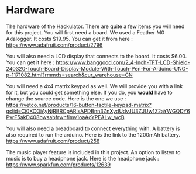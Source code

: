# Hardware
The hardware of the Hackulator.
There are quite a few items you will need for this project.
You will first need a board. We used a Feather M0 Adalogger. It costs $19.95. You can get it from here : https://www.adafruit.com/product/2796

You will also need a LCD display that connects to the board. It costs $6.00. You can get it here : https://www.banggood.com/2_4-Inch-TFT-LCD-Shield-240320-Touch-Board-Display-Module-With-Touch-Pen-For-Arduino-UNO-p-1171082.html?rmmds=search&cur_warehouse=CN

You will need a 4x4 matrix keypad as well. We will provide you with a link for it, but you could get something else. If you do, you <strong>would</strong> have to change the source code. Here is the one we use : https://vetco.net/products/16-button-tactile-keypad-matrix?gclid=Cj0KCQiAyNjRBRCpARIsAPDBnn3ZnXydUdvJU3ZJUw1Z2aYWGQDY6PvrF5akD408bwsabfrwnfimv1oaAoYPEALw_wcB

You will also need a breadboard to connect everything with.
A battery is also required to run the arduino. Here is the link to the 1200mAh battery. https://www.adafruit.com/product/258

The music player feature is included in this project. An option to listen to music is to buy a headphone jack. Here is the headphone jack : https://www.sparkfun.com/products/12639

